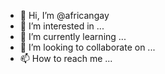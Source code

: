 - 👋 Hi, I’m @africangay
- 👀 I’m interested in ...
- 🌱 I’m currently learning ...
- 💞️ I’m looking to collaborate on ...
- 📫 How to reach me ...

<!---
africangay/africangay is a ✨ special ✨ repository because its `README.md` (this file) appears on your GitHub profile.
You can click the Preview link to take a look at your changes.
--->
